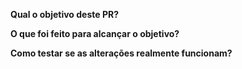 **Qual o objetivo deste PR?**


**O que foi feito para alcançar o objetivo?**


**Como testar se as alterações realmente funcionam?**
